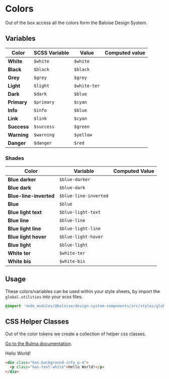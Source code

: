 # Colors

Out of the box access all the colors form the Baloise Design System.

## Variables

| Color       | SCSS Variable | Value        | Computed value                                                                       |
| ----------- | ------------- | ------------ | ------------------------------------------------------------------------------------ |
| **White**   | `$white`      | `$white`     | <div class="bal-app box"><span class="bd-color has-background-white"></span></div>   |
| **Black**   | `$black`      | `$black`     | <div class="bal-app box"><span class="bd-color has-background-black"></span></div>   |
| **Grey**    | `$grey`       | `$grey`      | <div class="bal-app box"><span class="bd-color has-background-grey"></span></div>    |
| **Light**   | `$light`      | `$white-ter` | <div class="bal-app box"><span class="bd-color has-background-light"></span></div>   |
| **Dark**    | `$dark`       | `$blue`      | <div class="bal-app box"><span class="bd-color has-background-dark"></span></div>    |
| **Primary** | `$primary`    | `$cyan`      | <div class="bal-app box"><span class="bd-color has-background-primary"></span></div> |
| **Info**    | `$info`       | `$blue`      | <div class="bal-app box"><span class="bd-color has-background-info"></span></div>    |
| **Link**    | `$link`       | `$cyan`      | <div class="bal-app box"><span class="bd-color has-background-link"></span></div>    |
| **Success** | `$success`    | `$green`     | <div class="bal-app box"><span class="bd-color has-background-success"></span></div> |
| **Warning** | `$warning`    | `$yellow`    | <div class="bal-app box"><span class="bd-color has-background-warning"></span></div> |
| **Danger**  | `$danger`     | `$red`       | <div class="bal-app box"><span class="bd-color has-background-danger"></span></div>  |

### Shades

| Color                  | Variable              | Computed Value                                                                                  |
| ---------------------- | --------------------- | ----------------------------------------------------------------------------------------------- |
| **Blue darker**        | `$blue-darker`        | <div class="bal-app box"><span class="bd-color has-background-blue-darker"></span></div>        |
| **Blue dark**          | `$blue-dark`          | <div class="bal-app box"><span class="bd-color has-background-blue-dark"></span></div>          |
| **Blue-line-inverted** | `$blue-line-inverted` | <div class="bal-app box"><span class="bd-color has-background-blue-line-inverted"></span></div> |
| **Blue**               | `$blue`               | <div class="bal-app box"><span class="bd-color has-background-blue"></span></div>               |
| **Blue light text**    | `$blue-light-text`    | <div class="bal-app box"><span class="bd-color has-background-blue-light-text"></span></div>    |
| **Blue line**          | `$blue-line`          | <div class="bal-app box"><span class="bd-color has-background-blue-line"></span></div>          |
| **Blue light line**    | `$blue-light-line`    | <div class="bal-app box"><span class="bd-color has-background-blue-light-line"></span></div>    |
| **Blue light hover**   | `$blue-light-hover`   | <div class="bal-app box"><span class="bd-color has-background-blue-light-hover"></span></div>   |
| **Blue light**         | `$blue-light`         | <div class="bal-app box"><span class="bd-color has-background-blue-light"></span></div>         |
| **White ter**          | `$white-ter`          | <div class="bal-app box"><span class="bd-color has-background-white-ter"></span></div>          |
| **White bis**          | `$white-bis`          | <div class="bal-app box"><span class="bd-color has-background-white-bis"></span></div>          |

## Usage

These colors/variables can be used within your style sheets, by import the `global.utilities` into your scss files.

```scss
@import 'node_modules/@baloise/design-system-components/src/styles/global.utilities';
```

## CSS Helper Classes

Out of the color tokens we create a collection of helper css classes.

[Go to the Bulma documentation](https://bulma.io/documentation/modifiers/color-helpers/).

<docs-demo>
<div class="has-background-info p-4">
  <p class="has-text-white">Hello World!</p>
</div>
</docs-demo>

```html
<div class="has-background-info p-4">
  <p class="has-text-white">Hello World!</p>
</div>
```
